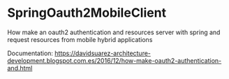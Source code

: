 # SpringOauth2MobileClient
How make an oauth2 authentication and resources server with spring and request resources from mobile hybrid applications

Documentation: https://davidsuarez-architecture-development.blogspot.com.es/2016/12/how-make-oauth2-authentication-and.html
